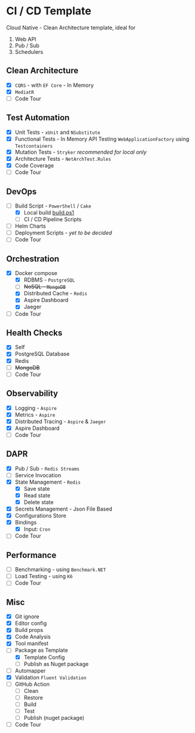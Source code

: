 # CI / CD Template

Cloud Native - Clean Architecture template, ideal for

1. Web API
2. Pub / Sub
3. Schedulers

## Clean Architecture

- [x] `CQRS` - with `EF Core` - In Memory
- [x] `MediatR`
- [ ] Code Tour

## Test Automation

- [x] Unit Tests - `xUnit` and `NSubstitute`
- [x] Functional Tests - In Memory API Testing `WebApplicationFactory` using `Testcontainers`
- [x] Mutation Tests - `Stryker` *recommended for local only*
- [x] Architecture Tests - `NetArchTest.Rules`
- [x] Code Coverage
- [ ] Code Tour

## DevOps

- [ ] Build Script - `PowerShell` / `Cake`
    - [x] Local build [build.ps1](./build.ps1)
    - [ ] CI / CD Pipeline Scripts
- [ ] Helm Charts
- [ ] Deployment Scripts - *yet to be decided*
- [ ] Code Tour

## Orchestration

- [x] Docker compose
    - [x] RDBMS - `PostgreSQL`
    - [ ] ~~NoSQL - `MongoDB`~~
    - [x] Distributed Cache - `Redis`
    - [x] Aspire Dashboard
    - [x] Jaeger
- [ ] Code Tour

## Health Checks

- [x] Self
- [x] PostgreSQL Database
- [x] Redis
- [ ] ~~MongoDB~~
- [ ] Code Tour

## Observability

- [x] Logging - `Aspire`
- [x] Metrics - `Aspire`
- [x] Distributed Tracing - `Aspire` & `Jaeger`
- [x] Aspire Dashboard
- [ ] Code Tour

## DAPR

- [x] Pub / Sub - `Redis Streams`
- [ ] Service Invocation
- [x] State Management - `Redis`
    - [x] Save state
    - [x] Read state
    - [x] Delete state
- [x] Secrets Management - Json File Based
- [x] Configurations Store
- [x] Bindings
    - [x] Input: `Cron`
- [ ] Code Tour

## Performance

- [ ] Benchmarking - using `Benchmark.NET`
- [ ] Load Testing - using `K6`
- [ ] Code Tour

## Misc

- [x] Git ignore
- [x] Editor config
- [x] Build props
- [x] Code Analysis
- [x] Tool manifest
- [ ] Package as Template
    - [x] Template Config
    - [ ] Publish as Nuget package
- [ ] Automapper
- [x] Validation `Fluent Validation`
- [ ] GitHub Action
    - [ ] Clean
    - [ ] Restore
    - [ ] Build
    - [ ] Test
    - [ ] Publish (nuget package)
- [ ] Code Tour
